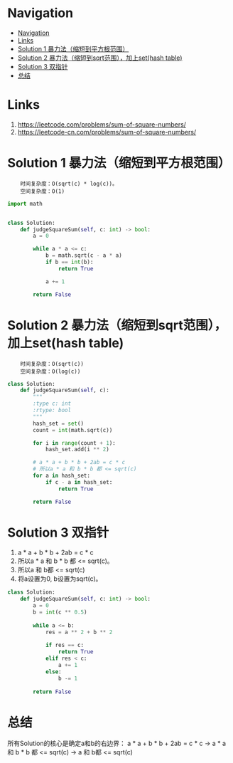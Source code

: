 # Navigation
- [Navigation](#navigation)
- [Links](#links)
- [Solution 1 暴力法（缩短到平方根范围）](#solution-1-%e6%9a%b4%e5%8a%9b%e6%b3%95%e7%bc%a9%e7%9f%ad%e5%88%b0%e5%b9%b3%e6%96%b9%e6%a0%b9%e8%8c%83%e5%9b%b4)
- [Solution 2 暴力法（缩短到sqrt范围），加上set(hash table)](#solution-2-%e6%9a%b4%e5%8a%9b%e6%b3%95%e7%bc%a9%e7%9f%ad%e5%88%b0sqrt%e8%8c%83%e5%9b%b4%e5%8a%a0%e4%b8%8asethash-table)
- [Solution 3 双指针](#solution-3-%e5%8f%8c%e6%8c%87%e9%92%88)
- [总结](#%e6%80%bb%e7%bb%93)

# Links
1. https://leetcode.com/problems/sum-of-square-numbers/
2. https://leetcode-cn.com/problems/sum-of-square-numbers/


# Solution 1 暴力法（缩短到平方根范围）
```
    时间复杂度：O(sqrt(c) * log(c))。
    空间复杂度：O(1)
```
```python
import math


class Solution:
    def judgeSquareSum(self, c: int) -> bool:
        a = 0

        while a * a <= c:
            b = math.sqrt(c - a * a)
            if b == int(b):
                return True

            a += 1

        return False
```

# Solution 2 暴力法（缩短到sqrt范围），加上set(hash table)
```
    时间复杂度：O(sqrt(c))
    空间复杂度：O(log(c))
```
```python
class Solution:
    def judgeSquareSum(self, c):
        """
        :type c: int
        :rtype: bool
        """
        hash_set = set()
        count = int(math.sqrt(c))

        for i in range(count + 1):
            hash_set.add(i ** 2)

        # a * a + b * b + 2ab = c * c
        # 所以a * a 和 b * b 都 <= sqrt(c)
        for a in hash_set:
            if c - a in hash_set:
                return True

        return False
```

# Solution 3 双指针
1. a * a + b * b + 2ab = c * c
2. 所以a * a 和 b * b 都 <= sqrt(c)。
3. 所以a 和 b都 <= sqrt(c)
4. 将a设置为0, b设置为sqrt(c)。
```python
class Solution:
    def judgeSquareSum(self, c: int) -> bool:
        a = 0
        b = int(c ** 0.5)
        
        while a <= b:
            res = a ** 2 + b ** 2
            
            if res == c:
                return True
            elif res < c:
                a += 1
            else:
                b -= 1
                
        return False
```

# 总结
所有Solution的核心是确定a和b的右边界：
a * a + b * b + 2ab = c * c ->
a * a 和 b * b 都 <= sqrt(c) ->
a 和 b都 <= sqrt(c)